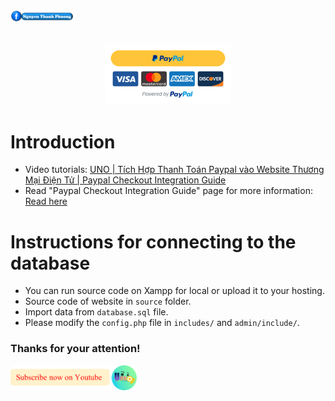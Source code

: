 <a href="https://www.facebook.com/phuonguno.vn" target="_blank">
    <img width="20%" height="20%" src="/img/facebook-link.png" alt="Nguyen Thanh Phuong" >
</a>


<p align="center">
    <br/>
    <a href="https://github.com/phuonguno98/Paypal-integration-demo">	
        <img width="40%" height="40%" src="/img/paypal_demo.png" alt="Paypal Integration Demo">
    </a>
</p>


# Introduction
- Video tutorials: [UNO | Tích Hợp Thanh Toán Paypal vào Website Thương Mại Điện Tử | Paypal Checkout Integration Guide](https://youtu.be/0ewhTv9Gaak)
- Read "Paypal Checkout Integration Guide" page for more information: [Read here](https://developer.paypal.com/docs/archive/checkout/integrate/)


# Instructions for connecting to the database
- You can run source code on Xampp for local or upload it to your hosting.
- Source code of website in `source` folder.
- Import data from `database.sql` file.
- Please modify the `config.php` file in `includes/` and `admin/include/`.


### Thanks for your attention!
<a href="https://www.youtube.com/channel/UC-6N3f9UQso0_JmU2O457pA?sub_confirmation=1" target="_blank">
  <img width="40%" height="40%" src="/img/Subscribe-Youtube.png" alt="Uno Channel" >
</a>
